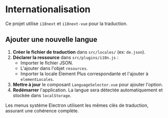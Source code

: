 # Internationalisation

Ce projet utilise `i18next` et `i18next-vue` pour la traduction.

## Ajouter une nouvelle langue

1. **Créer le fichier de traduction** dans `src/locales/` (ex: `de.json`).
2. **Déclarer la ressource** dans `src/plugins/i18n.js` :
   - Importer le fichier JSON.
   - L'ajouter dans l'objet `resources`.
   - Importer la locale Element Plus correspondante et l'ajouter à `elementLocales`.
3. **Mettre à jour** le composant `LanguageSelector.vue` pour ajouter l'option.
4. **Redémarrer** l'application. La langue sera détectée automatiquement et stockée dans `localStorage`.

Les menus système Electron utilisent les mêmes clés de traduction, assurant une cohérence complète.
